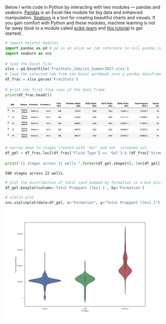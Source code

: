 Below I write code in Python by interacting with two modules — pandas and seaborn. [Pandas](http://pandas.pydata.org/) is an Excel-like module for big data and enhanced manipulation. [Seaborn](https://seaborn.pydata.org/) is a tool for creating beautiful charts and visuals. If you gain comfort with Python and these modules, machine learning is not far away (look to a module called [scikit-learn](http://scikit-learn.org/stable/) and [this tutorial](http://scikit-learn.org/stable/tutorial/basic/tutorial.html) to get started).


```python
# import helpful modules
import pandas as pd # pd is an alias we can reference to call pandas in our code
import seaborn as sns

# load the Excel file
xlsx = pd.ExcelFile('FracStats_JobList_Summer2017.xlsx')
# load the selected tab from the Excel workbook into a pandas dataframe
df_frac = xlsx.parse('FracStats')

# print the first five rows of the data frame
print(df_frac.head())
```

<img alt="dataframe" src="img/df2.png" width='775'>

```python
# narrow down to stages treated with 'Gel' and not  screened out
df_gel = df_frac.loc[(df_frac['Fluid Type'] == 'Gel') & (df_frac['Screen Out'] == 'No')]

print("{} stages across {} wells.".format(df_gel.shape[0], len(df_gel['Well'].unique())))
```

`590 stages across 22 wells.`

```python
# plot the distribution of total sand pumped by formation in a box plot.
df_gel.boxplot(column='Total Proppant [lbs].1', by='Formation')
```

```python
# violin plot
sns.violinplot(data=df_gel, x="Formation", y="Total Proppant [lbs].1")
```
<img alt="violin plot" src="img/example.png" width='775'>
